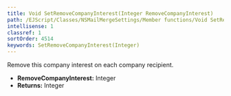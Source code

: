 ```yaml
---
title: Void SetRemoveCompanyInterest(Integer RemoveCompanyInterest)
path: /EJScript/Classes/NSMailMergeSettings/Member functions/Void SetRemoveCompanyInterest(Integer p_0)
intellisense: 1
classref: 1
sortOrder: 4514
keywords: SetRemoveCompanyInterest(Integer)
---
```



Remove this company interest on each company recipient.



* **RemoveCompanyInterest:** Integer
* **Returns:** Integer


